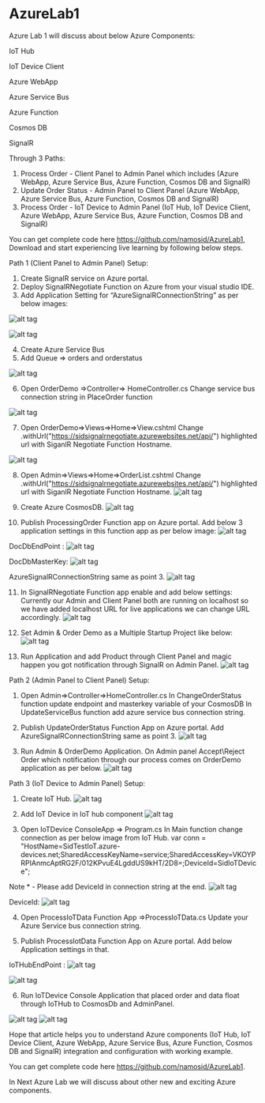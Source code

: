 # AzureLab1
Azure Lab 1 will discuss about below Azure Components:

IoT Hub

IoT Device Client

Azure WebApp

Azure Service Bus

Azure Function

Cosmos DB 

SignalR 

Through 3 Paths:
1.	Process Order - Client Panel to Admin Panel which includes (Azure WebApp, Azure Service Bus, Azure Function, Cosmos DB and SignalR)
2.	Update Order Status - Admin Panel to Client Panel (Azure WebApp, Azure Service Bus, Azure Function, Cosmos DB and SignalR)
3.	Process Order - IoT Device to Admin Panel (IoT Hub, IoT Device Client, Azure WebApp, Azure Service Bus, Azure Function, Cosmos DB and SignalR)

You can get complete code here https://github.com/namosid/AzureLab1, Download and start experiencing live learning by following below steps.

Path 1 (Client Panel to Admin Panel) Setup:
1.	Create SignalR service on Azure portal.
2.	Deploy SignalRNegotiate Function on Azure from your visual studio IDE.
3.	Add Application Setting for “AzureSignalRConnectionString” as per below images:

![alt tag](https://github.com/namosid/AzureLab1/blob/master/Images/Image%201.png)

![alt tag](https://github.com/namosid/AzureLab1/blob/master/Images/Image%202.png)
 
4.	Create Azure Service Bus
5.	Add Queue => orders and orderstatus

![alt tag](https://github.com/namosid/AzureLab1/blob/master/Images/Image%203.png)

6.	Open OrderDemo =>Controller=> HomeController.cs
Change service bus connection string in PlaceOrder function

![alt tag](https://github.com/namosid/AzureLab1/blob/master/Images/Image%204.png)

7.	Open OrderDemo=>Views=>Home=>View.cshtml
Change .withUrl("https://sidsignalrnegotiate.azurewebsites.net/api/") highlighted url with SiganlR Negotiate Function Hostname.

![alt tag](https://github.com/namosid/AzureLab1/blob/master/Images/Image%205.png)

8.	Open Admin=>Views=>Home=>OrderList.cshtml
Change .withUrl("https://sidsignalrnegotiate.azurewebsites.net/api/") highlighted url with SiganlR Negotiate Function Hostname.
![alt tag](https://github.com/namosid/AzureLab1/blob/master/Images/Image%206.png)
 

9.	Create Azure CosmosDB.
![alt tag](https://github.com/namosid/AzureLab1/blob/master/Images/Image%207.png)

10.	Publish ProcessingOrder Function app on Azure portal.
Add below 3 application settings in this function app as per below image:
![alt tag](https://github.com/namosid/AzureLab1/blob/master/Images/Image%208.png)
  

DocDbEndPoint :
![alt tag](https://github.com/namosid/AzureLab1/blob/master/Images/Image%209.png)

DocDbMasterKey:
![alt tag](https://github.com/namosid/AzureLab1/blob/master/Images/Image%2010.png)

AzureSignalRConnectionString same as point 3.
![alt tag](https://github.com/namosid/AzureLab1/blob/master/Images/Image%2011.png)

11.	In SignalRNegotiate Function app enable and add below settings:
Currently our Admin and Client Panel both are running on localhost so we have added localhost URL for live applications we can change URL accordingly.
![alt tag](https://github.com/namosid/AzureLab1/blob/master/Images/Image%2012.png)

12.	Set Admin & Order Demo as a Multiple Startup Project like below:
![alt tag](https://github.com/namosid/AzureLab1/blob/master/Images/Image%2013.png)

13.	Run Application and add Product through Client Panel and magic happen you got notification through SignalR on Admin Panel.
![alt tag](https://github.com/namosid/AzureLab1/blob/master/Images/Image%2014.png)

Path 2 (Admin Panel to Client Panel) Setup:
1.	Open Admin=>Controller=>HomeController.cs
In ChangeOrderStatus function update endpoint and masterkey variable of your CosmosDB
In UpdateServiceBus function add azure service bus connection string.

2.	Publish UpdateOrderStatus Function App on Azure portal.
Add AzureSignalRConnectionString same as point 3.
![alt tag](https://github.com/namosid/AzureLab1/blob/master/Images/Image%2015.png)
 
3.	Run Admin & OrderDemo Application. On Admin panel Accept\Reject Order which notification through our process comes on OrderDemo application as per below.
![alt tag](https://github.com/namosid/AzureLab1/blob/master/Images/Image%2016.png)
 
Path 3 (IoT Device to Admin Panel) Setup:
1.	Create IoT Hub.
![alt tag](https://github.com/namosid/AzureLab1/blob/master/Images/Image%2017.png)
2.	Add IoT Device in IoT hub component
![alt tag](https://github.com/namosid/AzureLab1/blob/master/Images/Image%218.png) 

3.	Open IoTDevice ConsoleApp => Program.cs
In Main function change connection as per below image from IoT Hub.
var conn = "HostName=SidTestIoT.azure-devices.net;SharedAccessKeyName=service;SharedAccessKey=VKOYPRPIAnmcAptRG2F/012KPvuE4LgddUS9kHT/2D8=;DeviceId=SidIoTDevice";

Note * - Please add DeviceId in connection string at the end.
![alt tag](https://github.com/namosid/AzureLab1/blob/master/Images/Image%2019.png)

DeviceId:
![alt tag](https://github.com/namosid/AzureLab1/blob/master/Images/Image%2020.png)

4.	Open ProcessIoTData Function App =>ProcessIoTData.cs
Update your Azure Service bus connection string.

5.	Publish ProcessIotData Function App on Azure portal.
Add below Application settings in that.

IoTHubEndPoint :
![alt tag](https://github.com/namosid/AzureLab1/blob/master/Images/Image%2021.png)

![alt tag](https://github.com/namosid/AzureLab1/blob/master/Images/Image%2022.png)

6.	Run IoTDevice Console Application that placed order and data float through IoTHub to CosmosDb and AdminPanel.

![alt tag](https://github.com/namosid/AzureLab1/blob/master/Images/Image%2023.png)
![alt tag](https://github.com/namosid/AzureLab1/blob/master/Images/Image%2024.png)
 
Hope that article helps you to understand Azure components (IoT Hub, IoT Device Client, Azure WebApp, Azure Service Bus, Azure Function, Cosmos DB and SignalR) integration and configuration with working example.

You can get complete code here https://github.com/namosid/AzureLab1.

In Next Azure Lab we will discuss about other new and exciting Azure components.

